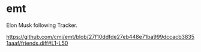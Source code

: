 # emt
Elon Musk following Tracker.

https://github.com/cmj/emt/blob/27f10ddfde27eb448e71ba999dccacb38351aaaf/friends.diff#L1-L50
